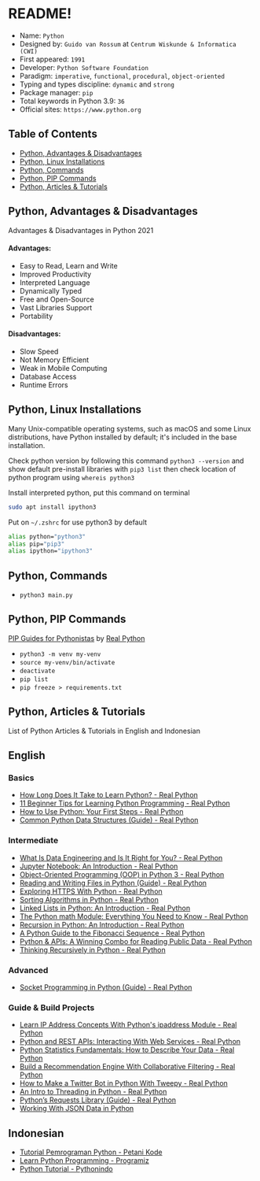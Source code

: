 # README!
* Name: `Python`
* Designed by: `Guido van Rossum` at `Centrum Wiskunde & Informatica (CWI)`
* First appeared: `1991`
* Developer: `Python Software Foundation`
* Paradigm: `imperative`, `functional`, `procedural`, `object-oriented`
* Typing and types discipline: `dynamic` and `strong`
* Package manager: `pip`
* Total keywords in Python 3.9: `36`
* Official sites: `https://www.python.org`

## Table of Contents
- [Python, Advantages & Disadvantages](https://github.com/rabbitholes0x00/python-beginners#python-advantages--disadvantages)
- [Python, Linux Installations](#python-linux-installations)
- [Python, Commands](#python-commands)
- [Python, PIP Commands](#python-pip-commands)
- [Python, Articles & Tutorials](#python-articles--tutorials)

## Python, Advantages & Disadvantages
Advantages & Disadvantages in Python 2021
#### Advantages:
* Easy to Read, Learn and Write
* Improved Productivity
* Interpreted Language
* Dynamically Typed
* Free and Open-Source
* Vast Libraries Support
* Portability
#### Disadvantages:
* Slow Speed
* Not Memory Efficient
* Weak in Mobile Computing
* Database Access
* Runtime Errors
## Python, Linux Installations
Many Unix-compatible operating systems, such as macOS and some Linux distributions, have Python installed by default; it's included in the base installation.

Check python version by following this command `python3 --version` and show default pre-install libraries with `pip3 list` then check location of python program using `whereis python3`

Install interpreted python, put this command on terminal
```zsh
sudo apt install ipython3
```

Put on `~/.zshrc` for use python3 by default
```zsh
alias python="python3"
alias pip="pip3"
alias ipython="ipython3"
```
## Python, Commands
* `python3 main.py`
## Python, PIP Commands
[PIP Guides for Pythonistas](https://realpython.com/what-is-pip/) by [Real Python](https://realpython.com/)

* `python3 -m venv my-venv`
* `source my-venv/bin/activate`
* `deactivate`
* `pip list`
* `pip freeze > requirements.txt`
## Python, Articles & Tutorials
List of Python Articles & Tutorials in English and Indonesian
## English
### Basics
* [How Long Does It Take to Learn Python? - Real Python](https://realpython.com/how-long-does-it-take-to-learn-python)
* [11 Beginner Tips for Learning Python Programming - Real Python](https://realpython.com/python-beginner-tips/)
* [How to Use Python: Your First Steps - Real Python](https://realpython.com/python-first-steps/)
* [Common Python Data Structures (Guide) - Real Python](https://realpython.com/python-data-structures/)
### Intermediate
* [What Is Data Engineering and Is It Right for You? - Real Python](https://realpython.com/python-data-engineer/)
* [Jupyter Notebook: An Introduction - Real Python](https://realpython.com/jupyter-notebook-introduction/)
* [Object-Oriented Programming (OOP) in Python 3 - Real Python](https://realpython.com/python3-object-oriented-programming/)
* [Reading and Writing Files in Python (Guide) - Real Python](https://realpython.com/read-write-files-python/)
* [Exploring HTTPS With Python - Real Python](https://realpython.com/python-https/)
* [Sorting Algorithms in Python - Real Python](https://realpython.com/sorting-algorithms-python/)
* [Linked Lists in Python: An Introduction - Real Python](https://realpython.com/linked-lists-python/)
* [The Python math Module: Everything You Need to Know - Real Python](https://realpython.com/python-math-module/)
* [Recursion in Python: An Introduction - Real Python](https://realpython.com/python-recursion/)
* [A Python Guide to the Fibonacci Sequence - Real Python](https://realpython.com/fibonacci-sequence-python/)
* [Python & APIs: A Winning Combo for Reading Public Data - Real Python](https://realpython.com/python-api/)
* [Thinking Recursively in Python - Real Python](https://realpython.com/python-thinking-recursively/)
### Advanced
* [Socket Programming in Python (Guide) - Real Python](https://realpython.com/python-sockets/)
### Guide & Build Projects
* [Learn IP Address Concepts With Python's ipaddress Module - Real Python](https://realpython.com/python-ipaddress-module/)
* [Python and REST APIs: Interacting With Web Services - Real Python](https://realpython.com/api-integration-in-python/)
* [Python Statistics Fundamentals: How to Describe Your Data - Real Python](https://realpython.com/python-statistics/)
* [Build a Recommendation Engine With Collaborative Filtering - Real Python](https://realpython.com/build-recommendation-engine-collaborative-filtering/)
* [How to Make a Twitter Bot in Python With Tweepy - Real Python](https://realpython.com/twitter-bot-python-tweepy/)
* [An Intro to Threading in Python - Real Python](https://realpython.com/intro-to-python-threading/)
* [Python’s Requests Library (Guide) - Real Python](https://realpython.com/python-requests/)
* [Working With JSON Data in Python](https://realpython.com/python-json/)
## Indonesian
* [Tutorial Pemrograman Python - Petani Kode](https://www.petanikode.com/tutorial/python)
* [Learn Python Programming - Programiz](https://www.programiz.com/python-programming)
* [Python Tutorial - Pythonindo](https://www.pythonindo.com/)